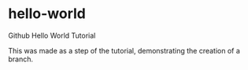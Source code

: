 # hello-world
Github Hello World Tutorial

This was made as a step of the tutorial, demonstrating the creation of a branch.
